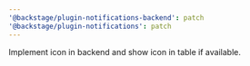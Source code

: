 ```yaml
---
'@backstage/plugin-notifications-backend': patch
'@backstage/plugin-notifications': patch
---
```


Implement icon in backend and show icon in table if available.
